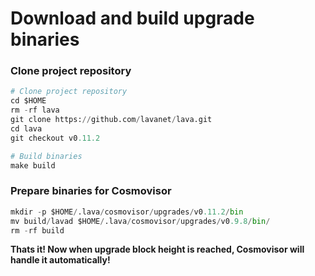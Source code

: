# Download and build upgrade binaries
### Clone project repository
```python
# Clone project repository
cd $HOME
rm -rf lava
git clone https://github.com/lavanet/lava.git
cd lava
git checkout v0.11.2

# Build binaries
make build
```

### Prepare binaries for Cosmovisor
```python
mkdir -p $HOME/.lava/cosmovisor/upgrades/v0.11.2/bin
mv build/lavad $HOME/.lava/cosmovisor/upgrades/v0.9.8/bin/
rm -rf build
```
**Thats it! Now when upgrade block height is reached, Cosmovisor will handle it automatically!**
